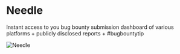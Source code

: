# Needle
Instant access to you bug bounty submission dashboard of various platforms + publicly disclosed reports + #bugbountytip

![Needle](https://github.com/humblelad/Needle/blob/master/img/needle.png)
